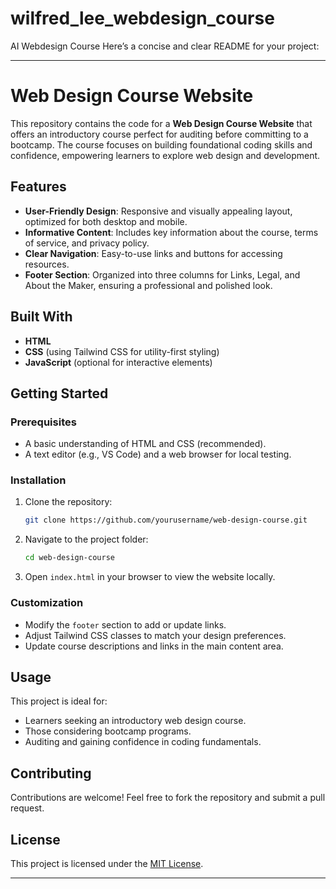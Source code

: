 # wilfred_lee_webdesign_course
AI Webdesign Course
Here’s a concise and clear README for your project:  

---

# Web Design Course Website  

This repository contains the code for a **Web Design Course Website** that offers an introductory course perfect for auditing before committing to a bootcamp. The course focuses on building foundational coding skills and confidence, empowering learners to explore web design and development.  

## Features  
- **User-Friendly Design**: Responsive and visually appealing layout, optimized for both desktop and mobile.  
- **Informative Content**: Includes key information about the course, terms of service, and privacy policy.  
- **Clear Navigation**: Easy-to-use links and buttons for accessing resources.  
- **Footer Section**: Organized into three columns for Links, Legal, and About the Maker, ensuring a professional and polished look.  

## Built With  
- **HTML**  
- **CSS** (using Tailwind CSS for utility-first styling)  
- **JavaScript** (optional for interactive elements)  

## Getting Started  

### Prerequisites  
- A basic understanding of HTML and CSS (recommended).  
- A text editor (e.g., VS Code) and a web browser for local testing.  

### Installation  
1. Clone the repository:  
   ```bash  
   git clone https://github.com/yourusername/web-design-course.git  
   ```  
2. Navigate to the project folder:  
   ```bash  
   cd web-design-course  
   ```  
3. Open `index.html` in your browser to view the website locally.  

### Customization  
- Modify the `footer` section to add or update links.  
- Adjust Tailwind CSS classes to match your design preferences.  
- Update course descriptions and links in the main content area.  

## Usage  
This project is ideal for:  
- Learners seeking an introductory web design course.  
- Those considering bootcamp programs.  
- Auditing and gaining confidence in coding fundamentals.  

## Contributing  
Contributions are welcome! Feel free to fork the repository and submit a pull request.  

## License  
This project is licensed under the [MIT License](LICENSE).  

---

